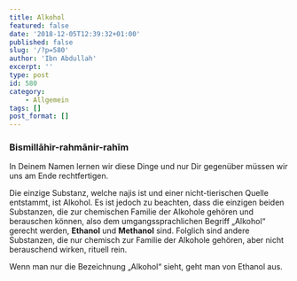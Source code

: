 ```yaml
---
title: Alkohol
featured: false
date: '2018-12-05T12:39:32+01:00'
published: false
slug: '/?p=580'
author: 'Ibn Abdullah'
excerpt: ''
type: post
id: 580
category:
    - Allgemein
tags: []
post_format: []
---
```

### Bismillāhir-rahmānir-rahīm

In Deinem Namen lernen wir diese Dinge und nur Dir gegenüber müssen wir uns am Ende rechtfertigen.

Die einzige Substanz, welche najis ist und einer nicht-tierischen Quelle entstammt, ist Alkohol. Es ist jedoch zu beachten, dass die einzigen beiden Substanzen, die zur chemischen Familie der Alkohole gehören und berauschen können, also dem umgangssprachlichen Begriff „Alkohol“ gerecht werden, **Ethanol** und **Methanol** sind. Folglich sind andere Substanzen, die nur chemisch zur Familie der Alkohole gehören, aber nicht berauschend wirken, rituell rein.

Wenn man nur die Bezeichnung „Alkohol“ sieht, geht man von Ethanol aus.